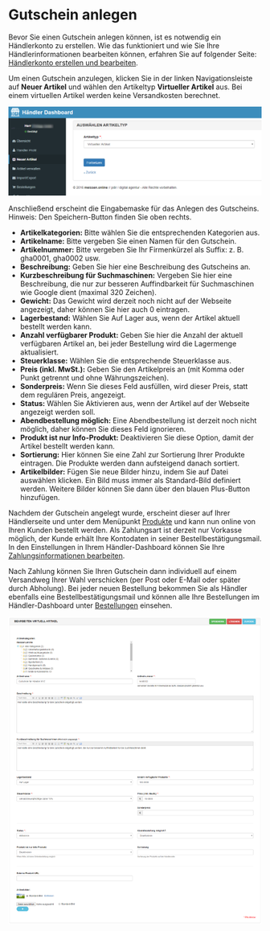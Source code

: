 # Gutschein anlegen

Bevor Sie einen Gutschein anlegen können, ist es notwendig ein Händlerkonto zu erstellen. Wie das funktioniert 
 und wie Sie Ihre Händlerinformationen bearbeiten können, erfahren Sie auf folgender Seite: 
 [Händlerkonto erstellen und bearbeiten](https://docs.pdir.de/#/kundendoku/meissen.online/haendlerkonto-verwalten).

Um einen Gutschein anzulegen, klicken Sie in der linken Navigationsleiste auf **Neuer Artikel** und wählen den 
Artikeltyp **Virtueller Artikel** aus. Bei einem virtuellen Artikel werden keine Versandkosten berechnet.

![](../../_images/kundendoku/meissen.online/virtueller-artikel.png)

Anschließend erscheint die Eingabemaske für das Anlegen des Gutscheins. Hinweis: Den Speichern-Button finden Sie oben 
rechts.

* **Artikelkategorien:** Bitte wählen Sie die entsprechenden Kategorien aus.
* **Artikelname:** Bitte vergeben Sie einen Namen für den Gutschein.
* **Artikelnummer:** Bitte vergeben Sie Ihr Firmenkürzel als Suffix: z. B. gha0001, gha0002 usw.
* **Beschreibung:** Geben Sie hier eine Beschreibung des Gutscheins an.
* **Kurzbeschreibung für Suchmaschinen:** Vergeben Sie hier eine Beschreibung, die nur zur besseren Auffindbarkeit für 
Suchmaschinen wie Google dient (maximal 320 Zeichen).
* **Gewicht:** Das Gewicht wird derzeit noch nicht auf der Webseite angezeigt, daher können Sie hier auch 0 eintragen.
* **Lagerbestand:** Wählen Sie Auf Lager aus, wenn der Artikel aktuell bestellt werden kann.
* **Anzahl verfügbarer Produkt:** Geben Sie hier die Anzahl der aktuell verfügbaren Artikel an, bei jeder Bestellung wird 
die Lagermenge aktualisiert.
* **Steuerklasse:** Wählen Sie die entsprechende Steuerklasse aus.
* **Preis (inkl. MwSt.):** Geben Sie den Artikelpreis an (mit Komma oder Punkt getrennt und ohne Währungszeichen).
* **Sonderpreis:** Wenn Sie dieses Feld ausfüllen, wird dieser Preis, statt dem regulären Preis, angezeigt.
* **Status:** Wählen Sie Aktivieren aus, wenn der Artikel auf der Webseite angezeigt werden soll.
* **Abendbestellung möglich:** Eine Abendbestellung ist derzeit noch nicht möglich, daher können Sie dieses Feld ignorieren.
* **Produkt ist nur Info-Produkt:** Deaktivieren Sie diese Option, damit der Artikel bestellt werden kann.
* **Sortierung:** Hier können Sie eine Zahl zur Sortierung Ihrer Produkte eintragen. Die Produkte werden dann aufsteigend 
danach sortiert.
* **Artikelbilder:** Fügen Sie neue Bilder hinzu, indem Sie auf Datei auswählen klicken. Ein Bild muss immer als 
Standard-Bild definiert werden. Weitere Bilder können Sie dann über den blauen Plus-Button hinzufügen.

Nachdem der Gutschein angelegt wurde, erscheint dieser auf Ihrer Händlerseite und unter dem Menüpunkt 
[Produkte](https://meissen.online/alle-produkte.html) und kann nun online von Ihren Kunden bestellt werden. Als 
Zahlungsart ist derzeit nur Vorkasse möglich, der Kunde erhält Ihre Kontodaten in seiner Bestellbestätigungsmail. In 
den Einstellungen in Ihrem Händler-Dashboard können Sie Ihre 
[Zahlungsinformationen bearbeiten](kundendoku/meissen.online/haendlerkonto-verwalten.md?id=zahlungsinformationen-hinterlegen). 

Nach Zahlung können Sie Ihren Gutschein dann individuell auf einem Versandweg Ihrer Wahl verschicken (per Post oder 
E-Mail oder später durch Abholung). Bei jeder neuen Bestellung bekommen Sie als Händler ebenfalls eine 
Bestellbestätigungsmail und können alle Ihre Bestellungen im Händler-Dashboard unter 
[Bestellungen](kundendoku/meissen.online/bestellungen-verwalten.md) einsehen.

![](../../_images/kundendoku/meissen.online/gutscheinprodukt.png)
